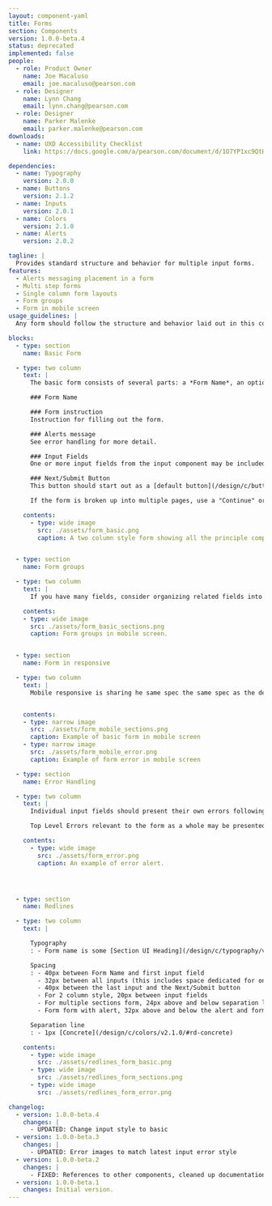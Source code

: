```yaml
---
layout: component-yaml
title: Forms
section: Components
version: 1.0.0-beta.4
status: deprecated
implemented: false
people:
  - role: Product Owner
    name: Joe Macaluso
    email: joe.macaluso@pearson.com
  - role: Designer
    name: Lynn Chang
    email: lynn.chang@pearson.com
  - role: Designer
    name: Parker Malenke
    email: parker.malenke@pearson.com
downloads:
  - name: UXD Accessibility Checklist
    link: https://docs.google.com/a/pearson.com/document/d/1O7YP1xc9QtHbVB4sugeWG585RXJbNZIT81H5EBPH9ps/edit?usp=sharing

dependencies:
  - name: Typography
    version: 2.0.0
  - name: Buttons
    version: 2.1.2
  - name: Inputs
    version: 2.0.1
  - name: Colors
    version: 2.1.0
  - name: Alerts
    version: 2.0.2

tagline: |
  Provides standard structure and behavior for multiple input forms.
features:
  - Alerts messaging placement in a form
  - Multi step forms
  - Single column form layouts
  - Form groups
  - Form in mobile screen
usage_guidelines: |
  Any form should follow the structure and behavior laid out in this component.

blocks:
  - type: section
    name: Basic Form

  - type: two column
    text: |
      The basic form consists of several parts: a *Form Name*, an optional *Alerts*, one or more *Input Fields*, and a *Next/Submit* button.

      ### Form Name

      ### Form instruction
      Instruction for filling out the form.

      ### Alerts message
      See error handling for more detail.

      ### Input Fields
      One or more input fields from the input component may be included in the form. Currently, these will all occupy 100% of the form width and stack with 32px of spacing between them.

      ### Next/Submit Button
      This button should start out as a [default button](/design/c/buttons/v2.0.0-beta.4/#rd-default-button) and become a [primary](/design/c/buttons/v2.0.0-beta.4/#rd-primary-button) or [CTA](/design/c/buttons/v2.0.0-beta.4/#rd-cta-button) button once the form has been completely filled out.

      If the form is broken up into multiple pages, use a "Continue" or "Next" button to advance in the form series. Maintain the same Form Name between each page. You should also include some UI for returning to previous steps in the process, where possible.

    contents:
      - type: wide image
        src: ./assets/form_basic.png
        caption: A two column style form showing all the principle components.


  - type: section
    name: Form groups

  - type: two column
    text: |
      If you have many fields, consider organizing related fields into groups. Each group can have a section title. The form groups consist sections titles and follow by separation line and input field.

    contents:
    - type: wide image
      src: ./assets/form_basic_sections.png
      caption: Form groups in mobile screen.


  - type: section
    name: Form in responsive

  - type: two column
    text: |
      Mobile responsive is sharing he same spec the same spec as the desktop version. Except one column style only.


    contents:
    - type: narrow image
      src: ./assets/form_mobile_sections.png
      caption: Example of basic form in mobile screen
    - type: narrow image
      src: ./assets/form_mobile_error.png
      caption: Example of form error in mobile screen

  - type: section
    name: Error Handling

  - type: two column
    text: |
      Individual input fields should present their own errors following the styles dictated in the [inputs components](http://pearson-higher-ed.github.io/design/c/inputs/#information-error-text). Fields with errors should always be accompanied by error text, unless a top level error message is sufficient to understand and fix the problems.

      Top Level Errors relevant to the form as a whole may be presented above the first input and below the form name. Refer to [alerts components](http://http://pearson-higher-ed.github.io/design/c/alerts/)  

    contents:
      - type: wide image
        src: ./assets/form_error.png
        caption: An example of error alert.    




  - type: section
    name: Redlines

  - type: two column
    text: |

      Typography
      : - Form name is some [Section UI Heading](/design/c/typography/v2.0.0-beta.7/#rd-ui-headings-section-basic), defaults to basic

      Spacing
      : - 40px between Form Name and first input field
        - 32px between all inputs (this includes space dedicated for one line of error text)
        - 40px between the last input and the Next/Submit button
        - For 2 column style, 20px between input fields
        - For multiple sections form, 24px above and below separation line
        - Form form with alert, 32px above and below the alert and form title/first input field.

      Separation line
      : - 1px [Concrete](/design/c/colors/v2.1.0/#rd-concrete)

    contents:
      - type: wide image
        src: ./assets/redlines_form_basic.png
      - type: wide image
        src: ./assets/redlines_form_sections.png
      - type: wide image
        src: ./assets/redlines_form_error.png

changelog:
  - version: 1.0.0-beta.4
    changes: |
      - UPDATED: Change input style to basic
  - version: 1.0.0-beta.3
    changes: |
      - UPDATED: Error images to match latest input error style
  - version: 1.0.0-beta.2
    changes: |
      - FIXED: References to other components, cleaned up documentation in general
  - version: 1.0.0-beta.1
    changes: Initial version.
---
```

